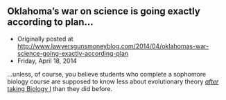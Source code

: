 ## Oklahoma’s war on science is going exactly according to plan…

 * Originally posted at http://www.lawyersgunsmoneyblog.com/2014/04/oklahomas-war-science-going-exactly-according-plan
 * Friday, April 18, 2014

…unless, of course, you believe students who complete a sophomore biology course are supposed to know less about evolutionary theory [_after_ taking Biology I](http://www.rawstory.com/rs/2014/04/18/oklahoma-students-know-less-about-evolution-after-biology-i-than-they-did-before-taking-it/) than they did before.